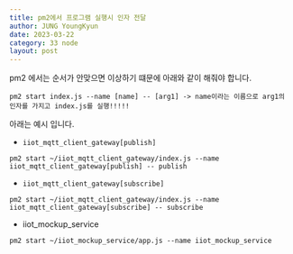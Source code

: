 ```yaml
---
title: pm2에서 프로그램 실행시 인자 전달
author: JUNG YoungKyun
date: 2023-03-22
category: 33 node
layout: post
---
```


pm2 에서는 순서가 안맞으면 이상하기 떄문에 아래와 같이 해줘야 합니다.

```
pm2 start index.js --name [name] -- [arg1] -> name이라는 이름으로 arg1의 인자를 가지고 index.js를 실행!!!!!
```

아래는 예시 입니다.

- `iiot_mqtt_client_gateway[publish]`

```
pm2 start ~/iiot_mqtt_client_gateway/index.js --name iiot_mqtt_client_gateway[publish] -- publish
```

- `iiot_mqtt_client_gateway[subscribe]`

```
pm2 start ~/iiot_mqtt_client_gateway/index.js --name iiot_mqtt_client_gateway[subscribe] -- subscribe
```

- iiot_mockup_service

```
pm2 start ~/iiot_mockup_service/app.js --name iiot_mockup_service
```
